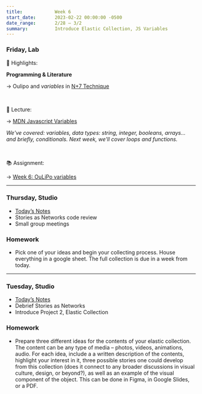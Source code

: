 ```yaml
---
title:            Week 6
start_date:       2023-02-22 00:00:00 -0500
date_range:       2/28 – 3/2
summary:          Introduce Elastic Collection, JS Variables
---
```


### Friday, Lab

🪩 Highlights:

**Programming & Literature**

→ Oulipo and _variables_ in [N+7 Technique](https://poets.org/text/brief-guide-oulipo)

<br />

📝 Lecture:

→ [MDN Javascript Variables](https://developer.mozilla.org/en-US/docs/Learn/JavaScript/First_steps)

_We've covered: variables, data types: string, integer, booleans, arrays... and briefly, conditionals. Next week, we'll cover loops and functions._

<br />

📚 Assignment:

→ [Week 6: OuLiPo variables](https://www.dropbox.com/scl/fi/b4x5ywyuoqh0lnnob1cv2/Week-6-Assignment-OuLiPo-variables.paper?dl=0&rlkey=wh20p5mkoym5ataovudw7vhsm)

---

### Thursday, Studio

- [Today&rsquo;s Notes](https://paper.dropbox.com/doc/Parsons-Core-Interaction-S23-Week-6-Class-2-Notes--Bzpe9fbcUEoMmAUPqtvXuRXwAQ-JP91aBmC87Dro7wmTf4Vd)
- Stories as Networks code review
- Small group meetings

### Homework
- Pick one of your ideas and begin your collecting process. House everything in a google sheet. The full collection is due in a week from today.

---

### Tuesday, Studio

- [Today&rsquo;s Notes](https://paper.dropbox.com/doc/Parsons-Core-Interaction-S23-Week-6-Class-1-Notes--Bzi7q6zKmXvwg2M8ZUCgtWCEAQ-XwLxEsy3b78szfjzOoXUB)
- Debrief Stories as Networks
- Introduce Project 2, Elastic Collection

### Homework
- Prepare three different ideas for the contents of your elastic collection. The content can be any type of media – photos, videos, animations, audio. For each idea, include a a written description of the contents, highlight your interest in it, three possible stories one could develop from this collection (does it connect to any broader discussions in visual culture, design, or beyond?), as well as an example of the visual component of the object. This can be done in Figma, in Google Slides, or a PDF.
